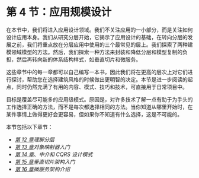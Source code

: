 # 第 4 节：应用规模设计

在本节中，我们将进入应用设计领域。我们不关注应用的一小部分，而是关注如何设计应用本身。我们从研究分层开始，它揭示了应用设计的基础，在转向分层的发展之前，我们将重点放在分层应用中使用的三个最常见的层上。我们探索了两种建模领域模型的方法。然后，我们探索一种方法来封装和降低分层和模型复制的负担，然后再转向新的体系结构样式，如垂直切片和微服务。

这些章节中的每一章都可以自己编写一本书，因此我们将在更高的层次上对它们进行探讨，帮助您在选择建筑风格的时候做出更明智的决定。本节是进一步阅读的起点，同时仍然充满了有用的内容、模式、技巧和技术，可直接用于日常项目中。

目标是覆盖尽可能多的应用级模式。原因是，对许多技术了解一点有助于为手头的工作选择正确的方法，而不是每次都选择相同的方法。当你知道从哪里开始时，在某件事情上做得更好会更容易，但如果你不知道有什么选择，这是不可能的。

本节包括以下章节：

*   [*第 12 章*](12.html#_idTextAnchor230)*理解分层*
*   [*第 13 章*](13.html#_idTextAnchor248)*对象映射器入门*
*   [*第 14 章*](14.html#_idTextAnchor261)、*中介和 CQRS 设计模式*
*   [*第 15 章*](15.html#_idTextAnchor282)*垂直切片架构入门*
*   [*第 16 章*](16.html#_idTextAnchor291)*微服务架构介绍*